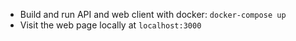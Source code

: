 * Build and run API and web client with docker: `docker-compose up`
* Visit the web page locally at `localhost:3000`